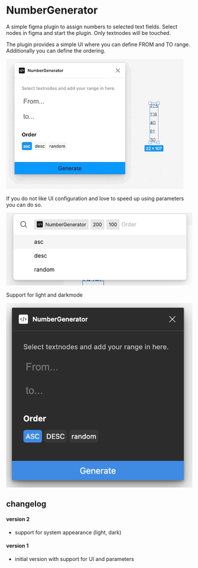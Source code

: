# NumberGenerator

A simple figma plugin to assign numbers to selected text fields.
Select nodes in figma and start the plugin. Only textnodes will be touched.

The plugin provides a simple UI where you can define FROM and TO range.
Additionally you can define the ordering.

![](_screenshots/screen.gif)

If you do not like UI configuration and love to speed up using parameters you can do so.

![](_screenshots/parameter.png)

Support for light and darkmode

![](./_screenshots/dark.png)

## changelog

#### version 2

* support for system appearance (light, dark)

#### version 1

* initial version with support for UI and parameters